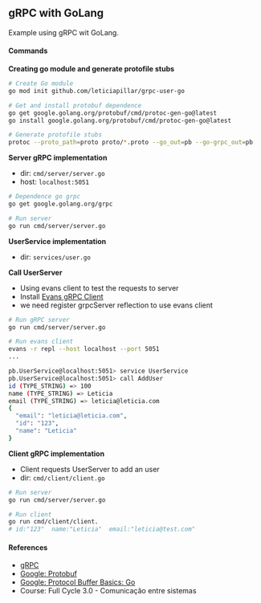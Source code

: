 ## gRPC with GoLang

Example using gRPC wit GoLang.

#### Commands

**Creating go module and generate protofile stubs**
```bash
# Create Go module
go mod init github.com/leticiapillar/grpc-user-go

# Get and install protobuf dependence
go get google.golang.org/protobuf/cmd/protoc-gen-go@latest
go install google.golang.org/protobuf/cmd/protoc-gen-go@latest

# Generate protofile stubs
protoc --proto_path=proto proto/*.proto --go_out=pb --go-grpc_out=pb
```

**Server gRPC implementation**
- dir: `cmd/server/server.go`
- host: `localhost:5051`
```bash
# Dependence go grpc
go get google.golang.org/grpc

# Run server
go run cmd/server/server.go
```

**UserService implementation**
- dir: `services/user.go`

**Call UserServer**
- Using evans client to test the requests to server
- Install [Evans gRPC Client](https://github.com/ktr0731/evans)
- we need register grpcServer reflection to use evans client
```bash
# Run gRPC server
go run cmd/server/server.go

# Run evans client
evans -r repl --host localhost --port 5051
...

pb.UserService@localhost:5051> service UserService
pb.UserService@localhost:5051> call AddUser
id (TYPE_STRING) => 100
name (TYPE_STRING) => Leticia
email (TYPE_STRING) => leticia@leticia.com
{
  "email": "leticia@leticia.com",
  "id": "123",
  "name": "Leticia"
}
```

**Client gRPC implementation**
- Client requests UserServer to add an user
- dir: `cmd/client/client.go`

```bash
# Run server
go run cmd/server/server.go

# Run client
go run cmd/client/client.
# id:"123"  name:"Leticia"  email:"leticia@test.com"
```



#### References
- [gRPC](https://grpc.io/)
- [Google: Protobuf](https://developers.google.com/protocol-buffers)
- [Google: Protocol Buffer Basics: Go](https://developers.google.com/protocol-buffers/docs/gotutorial)
- Course: Full Cycle 3.0 - Comunicação entre sistemas
